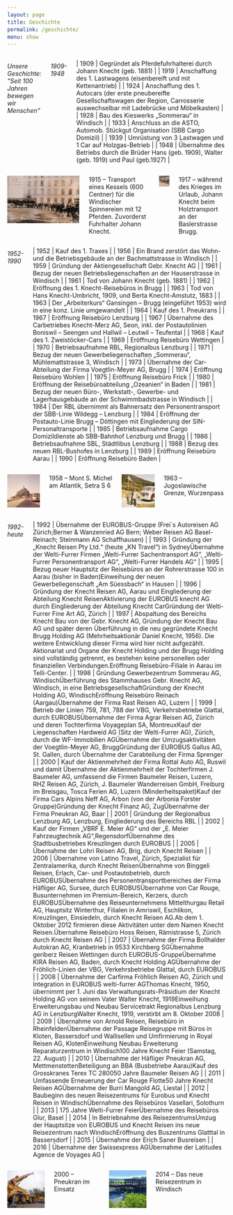```yaml
---
layout: page
title: Geschichte
permalink: /geschichte/
menu: show
---
```



<div class="row" markdown="1">

<div class="eight columns" markdown="1">

###### Unsere Geschichte: "Seit 100 Jahren bewegen wir Menschen"


###### 1909-1948


| 1909 	| Gegründet als Pferdefuhrhalterei durch Johann Knecht (geb. 1881) 	|
| 1919 	| Anschaffung des 1. Lastwagens (eisenbereift und mit Kettenantrieb) 	|
| 1924 	| Anschaffung des 1. Autocars (der erste pneubereifte Gesellschaftswagen der Region, Carrosserie auswechselbar mit Ladebrücke und Möbelkasten) 	|
| 1928 	| Bau des Kieswerks „Sommerau“ in Windisch 	|
| 1933 	| Anschluss an die ASTO, Automob. Stückgut Organisation (SBB Cargo Domizil) 	|
| 1939 	| Umrüstung von 3 Lastwagen und 1 Car auf Holzgas-Betrieb 	|
| 1948 	| Übernahme des Betriebs durch die Brüder Hans (geb. 1909), Walter (geb. 1919) und Paul (geb.1927) 	|



</div>
<div class="four columns geschichte" markdown="1">

![](/img/geschichte/1915.jpg)

1915 – Transport eines Kessels (600 Centner) für die Windischer Spinnereien mit 12 Pferden. Zuvorderst Fuhrhalter Johann Knecht.

![](/img/geschichte/1917.jpg)

1917 – während des Krieges im Urlaub, Johann Knecht beim Holztransport an der Baslerstrasse Brugg.

</div>

</div><div class="row" markdown="1">

<div class="eight columns" markdown="1">


###### 1952-1990

| 1952 	|  Kauf des 1. Traxes 	|
| 1956 	| Ein Brand zerstört das Wohn- und die Betriebsgebäude an der Bachmattstrasse in Windisch 	|
| 1959 	| Gründung der Aktiengesellschaft Gebr. Knecht AG 	|
| 1961 	| Bezug der neuen Betriebsliegenschaften an der Hauserstrasse in Windisch 	|
| 1961 	| Tod von Johann Knecht (geb. 1881) 	|
| 1962 	| Eröffnung des 1. Knecht-Reisebüros in Brugg 	|
| 1963 	| Tod von Hans Knecht-Umbricht, 1909, und Berta Knecht-Amstutz, 1883 	|
| 1963 	| Der „Arbeiterkurs“ Gansingen – Brugg (eingeführt 1953) wird in eine konz. Linie umgewandelt 	|
| 1964 	| Kauf des 1. Pneukrans 	|
| 1967 	| Eröffnung Reisebüro Lenzburg 	|
| 1967 	| Übernahme des Carbetriebes Knecht-Merz AG, Seon, inkl. der Postautolinien Boniswil – Seengen und Hallwil – Leutwil – Teufental 	|
| 1968 	| Kauf des 1. Zweistöcker-Cars 	|
| 1969 	| Eröffnung Reisebüro Wettingen 	|
| 1970 	| Betriebsaufnahme RBL, Regionalbus Lenzburg 	|
| 1971 	| Bezug der neuen Gewerbeliegenschaften „Sommerau“, Mühlemattstrasse 3, Windisch 	|
| 1973 	| Übernahme der Car-Abteilung der Firma Voegtlin-Meyer AG, Brugg 	|
| 1974 	| Eröffnung Reisebüro Wohlen 	|
| 1975 	| Eröffnung Reisebüro Frick 	|
| 1980 	| Eröffnung der Reisebüroabteilung „Ozeanien“ in Baden 	|
| 1981 	| Bezug der neuen Büro-, Werkstatt-, Gewerbe- und Lagerhausgebäude an der Schwimmbadstrasse in Windisch 	|
| 1984 	| Der RBL übernimmt als Bahnersatz den Personentransport der SBB-Linie Wildegg – Lenzburg 	|
| 1984 	| Eröffnung der Postauto-Linie Brugg – Döttingen mit Eingliederung der SIN-Personaltransporte 	|
| 1985 	| Betriebsaufnahme Cargo Domizildienste ab SBB-Bahnhof Lenzburg und Brugg 	|
| 1986 	| Betriebsaufnahme SBL, Städtlibus Lenzburg 	|
| 1988 	| Bezug des neuen RBL-Bushofes in Lenzburg 	|
| 1989 	| Eröffnung Reisebüro Aarau 	|
| 1990 	| Eröffnung Reisebüro Baden 	|




</div>
<div class="four columns geschichte" markdown="1">


![](/img/geschichte/1958.jpg)

1958 – Mont S. Michel am Atlantik, Setra S 6

![](/img/geschichte/Bild8.jpg)

1963 – Jugoslawische Grenze, Wurzenpass


</div>

</div><div class="row" markdown="1">

<div class="eight columns" markdown="1">

###### 1992-heute


| 1992 	| Übernahme der EUROBUS-Gruppe (Frei`s Autoreisen AG Zürich;Berner & Wanzenried AG Bern; Weber Reisen AG Basel-Reinach; Steinmann AG Schaffhausen) 	|
| 1993 	| Gründung der „Knecht Reisen Pty Ltd.“ (heute „KN Travel“) in SydneyÜbernahme der Welti-Furrer Firmen „Welti-Furrer Sachentransport AG“, „Welti-Furrer Personentransport AG“, „Welti-Furrer Handels AG“ 	|
| 1995 	| Bezug neuer Hauptsitz der Reisebüros an der Rohrerstrasse 100 in Aarau (bisher in Baden)Einweihung der neuen Gewerbeliegenschaft „Am Süessbach“ in Hausen 	|
| 1996 	| Gründung der Knecht Reisen AG, Aarau und Eingliederung der Abteilung Knecht ReisenAktivierung der EUROBUS knecht AG durch Eingliederung der Abteilung Knecht CarGründung der Welti-Furrer Fine Art AG, Zürich 	|
| 1997 	| Abspaltung des Bereichs Knecht Bau von der Gebr. Knecht AG, Gründung der Knecht Bau AG und später deren Überführung in die neu gegründete Knecht Brugg Holding AG (Mehrheitsaktionär Daniel Knecht, 1956). Die weitere Entwicklung dieser Firma wird hier nicht aufgezählt. Aktionariat und Organe der Knecht Holding und der Brugg Holding sind vollständig getrennt, es bestehen keine personellen oder finanziellen Verbindungen.Eröffnung Reisebüro-Filiale in Aarau im Telli-Center. 	|
| 1998 	| Gründung Gewerbezentrum Sommerau AG, WindischÜberführung des Stammhauses Gebr. Knecht AG, Windisch, in eine BetriebsgesellschaftGründung der Knecht Holding AG, WindischEröffnung Reisebüro Reinach (Aargau)Übernahme der Firma Rast Reisen AG, Luzern 	|
| 1999 	| Betrieb der Linien 759, 781, 788 der VBG, Verkehrsbetriebe Glattal, durch EUROBUSÜbernahme der Firma Agrar Reisen AG, Zürich und deren Tochterfirma Voyageplan SA, MontreuxKauf der Liegenschaften Hardweid AG (Sitz der Welti-Furrer AG), Zürich, durch die WF-Immobilien AGÜbernahme der Umzugsaktivitäten der Voegtlin-Meyer AG, BruggGründung der EUROBUS Gallus AG, St. Gallen, durch Übernahme der Carabteilung der Firma Sprenger 	|
| 2000 	| Kauf der Aktienmehrheit der Firma Rottal Auto AG, Ruswil und damit Übernahme der Aktienmehrheit der Tochterfirmen J. Baumeler AG, umfassend die Firmen Baumeler Reisen, Luzern, RHZ Reisen AG, Zürich, J. Baumeler Wanderreisen GmbH, Freiburg im Breisgau, Tosca Ferien AG, Luzern (Minderheitspaket)Kauf der Firma Cars Alpins Neff AG, Arbon (von der Arbonia Forster Gruppe)Gründung der Knecht Finanz AG, ZugÜbernahme der Firma Pneukran AG, Baar 	|
| 2001 	| Gründung der Regionalbus Lenzburg AG, Lenzburg, Eingliederung des Bereichs RBL 	|
| 2002 	| Kauf der Firmen „VBRF E. Meier AG“ und der „E. Meier Fahrzeugtechnik AG“,RegensdorfÜbernahme des Stadtbusbetriebes Kreuzlingen durch EUROBUS 	|
| 2005 	| Übernahme der Lohri Reisen AG, Brig, durch Knecht Reisen 	|
| 2006 	| Übernahme von Latino Travel, Zürich, Spezialist für Zentralamerika, durch Knecht ReisenÜbernahme von Binggeli Reisen, Erlach, Car- und Postautobetrieb, durch EUROBUSÜbernahme des Personentransportbereiches der Firma Häfliger AG, Sursee, durch EUROBUSÜbernahme von Car Rouge, Busunternehmen im Premium-Bereich, Kerzers, durch EUROBUSÜbernahme des Reiseunternehmens Mittelthurgau Retail AG, Hauptsitz Winterthur, Filialen in Amriswil, Eschlikon, Kreuzlingen, Einsiedeln, durch Knecht Reisen AG.Ab dem 1. Oktober 2012 firmieren diese Aktivitäten unter dem Namen Knecht Reisen.Übernahme Reisebüro Hoss Reisen, Rämistrasse 5, Zürich durch Knecht Reisen AG 	|
| 2007 	| Übernahme der Firma Bollhalder Autokran AG, Kranbetrieb in 9533 Kirchberg SGÜbernahme geriberz Reisen Wettingen durch EUROBUS-GruppeÜbernahme KIRA Reisen AG, Baden, durch Knecht Holding AGÜbernahme der Fröhlich-Linien der VBG, Verkehrsbetriebe Glattal, durch EUROBUS 	|
| 2008 	| Übernahme der Carfirma Fröhlich Reisen AG, Zürich und Integration in EUROBUS welti-furrer AGThomas Knecht, 1950, übernimmt per 1. Juni das Verwaltungsrats-Präsidium der Knecht Holding AG von seinem Vater Walter Knecht, 1919Einweihung Erweiterungsbau und Neubau Servicetrakt Regionalbus Lenzburg AG in LenzburgWalter Knecht, 1919, verstirbt am 8. Oktober 2008 	|
| 2009 	| Übernahme von Arnold Reisen, Reisebüro in RheinfeldenÜbernahme der Passage Reisegruppe mit Büros in Kloten, Bassersdorf und Wallisellen und Umfirmierung in Royal Reisen AG, KlotenEinweihung Neubau Erweiterung Reparaturzentrum in Windisch100 Jahre Knecht Feier (Samstag, 22. August) 	|
| 2010 	| Übernahme der Häfliger Pneukran AG, MettmenstettenBeteiligung an BBA (Busbetriebe Aarau)Kauf des Grosskranes Terex TC 280050 Jahre Baumeler Reisen AG 	|
| 2011 	| Umfassende Erneuerung der Car Rouge Flotte50 Jahre Knecht Reisen AGÜbernahme der Burri Mangold AG, Liestal 	|
| 2012 	| Baubeginn des neuen Reisezentrums für Eurobus und Knecht Reisen in WindischÜbernahme des Reisebüros Vasellari, Solothurn 	|
| 2013 	| 175 Jahre Welti-Furrer FeierÜbernahme des Reisebüros Glur, Basel 	|
| 2014 	| In Betriebnahme des ReisezentrumsUmzug der Hauptsitze von EUROBUS und Knecht Reisen ins neue Reisezentrum nach WindischEröffnung des Buszentrums Glatttal in Bassersdorf 	|
| 2015 	| Übernahme der Erich Saner Busreisen 	|
| 2016 	| Übernahme der Swissexpress AGÜbernahme der Latitudes Agence de Voyages AG 	|

</div>
<div class="four columns geschichte" markdown="1">

![](/img/geschichte/pneukran.jpg)

2000 – Pneukran im Einsatz

![](/img/geschichte/reisezentrum.jpg)

2014 – Das neue Reisezentrum in Windisch


</div>
</div>
